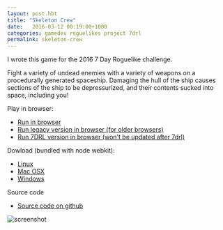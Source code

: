 ```yaml
---
layout: post.hbt
title: "Skeleton Crew"
date:   2016-03-12 00:19:00+1000
categories: gamedev roguelikes project 7drl
permalink: skeleton-crew
---
```


I wrote this game for the 2016 7 Day Roguelike challenge.

Fight a variety of undead enemies with a variety of weapons on a procedurally
generated spaceship. Damaging the hull of the ship causes sections of the ship
to be depressurized, and their contents sucked into space, including you!

Play in browser:
- [Run in browser](http://games.gridbugs.org/skeleton-crew)
- [Run legacy version in browser (for older browsers)](http://games.gridbugs.org/skeleton-crew-legacy)
- [Run 7DRL version in browser (won't be updated after 7drl)](http://games.gridbugs.org/skeleton-crew-7drl-2016)

Dowload (bundled with node webkit):
- [Linux](/downloads/skeleton-crew-linux-x64.zip)
- [Mac OSX](/downloads/skeleton-crew-osx-x64.zip)
- [Windows](/downloads/skeleton-crew-windows-x64.zip)

Source code
- [Source code on github](https://github.com/stevebob/skeleton-crew)

![screenshot](images/screenshot.png)
